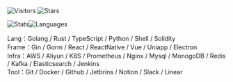 <!-- Badge -->
![Visitors](https://visitor-badge.laobi.icu/badge?page_id=CcccFz.spiders&left_text=Visitors)
![Stars](https://img.shields.io/github/stars/CcccFz?label=Stars)

<!-- Stats -->
![Stats](https://github-readme-stats.vercel.app/api?username=CcccFz&hide_title=false&hide_border=true&show_icons=false&include_all_commits=true&count_private=true&line_height=20&theme=dracula)![Languages](https://github-readme-stats.vercel.app/api/top-langs/?username=CcccFz&hide_title=false&hide_border=true&layout=compact&theme=dracula)

Lang：Golang / Rust / TypeScript / Python / Shell / Solidity  
Frame：Gin / Gorm / React / ReactNative / Vue / Uniapp / Electron  
Infra：AWS / Aliyun / K8S / Prometheus / Nginx / Mysql / MonogoDB / Redis / Kafka / Elasticsearch / Jenkins  
Tool：Git / Docker / Github / Jetbrins / Notion / Slack / Linear  
